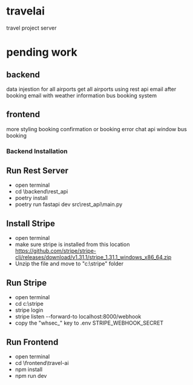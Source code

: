 # travelai
travel project server
# pending work
## backend 
data injestion for all airports 
get all airports using rest api
email after booking
email with weather information
bus booking system
## frontend
more styling 
booking confirmation or booking error
chat api window
bus booking

### Backend Installation
## Run Rest Server
 - open terminal 
 - cd <proj-folder>\backend\rest_api
 - poetry install
 - poetry run fastapi dev src\rest_api\main.py

## Install Stripe
 - open terminal 
 - make sure stripe is installed from this location https://github.com/stripe/stripe-cli/releases/download/v1.31.1/stripe_1.31.1_windows_x86_64.zip
 - Unzip the file and move to "c:\stripe" folder

## Run Stripe
 - open terminal 
 - cd c:\stripe
 - stripe login 
 - stripe listen --forward-to localhost:8000/webhook
 - copy the "whsec_" key to .env STRIPE_WEBHOOK_SECRET


## Run Frontend
 - open terminal 
 - cd <proj-folder>\frontend\travel-ai
 - npm install
 - npm run dev